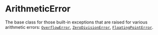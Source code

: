 # ArithmeticError
The base class for those built-in exceptions that are raised for various arithmetic errors: [`OverflowError`](/exceptions/OverflowError.md), [`ZeroDivisionError`](/exceptions/ZeroDivisionError.md), [`FloatingPointError`](/exceptions/FloatingPointError.md).